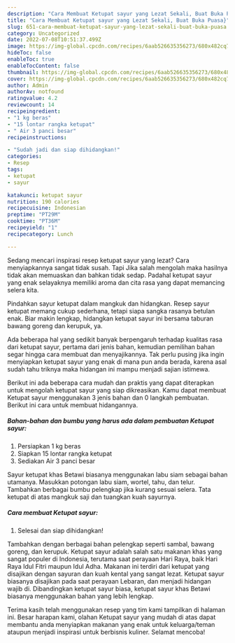 ```yaml
---
description: "Cara Membuat Ketupat sayur yang Lezat Sekali, Buat Buka Puasa}"
title: "Cara Membuat Ketupat sayur yang Lezat Sekali, Buat Buka Puasa}"
slug: 651-cara-membuat-ketupat-sayur-yang-lezat-sekali-buat-buka-puasa
category: Uncategorized
date: 2022-07-08T10:51:37.499Z
image: https://img-global.cpcdn.com/recipes/6aab526635356273/680x482cq70/ketupat-sayur-foto-resep-utama.jpg
hideToc: false
enableToc: true
enableTocContent: false
thumbnail: https://img-global.cpcdn.com/recipes/6aab526635356273/680x482cq70/ketupat-sayur-foto-resep-utama.jpg
cover: https://img-global.cpcdn.com/recipes/6aab526635356273/680x482cq70/ketupat-sayur-foto-resep-utama.jpg
author: Admin
authorAv: notfound
ratingvalue: 4.2
reviewcount: 14
recipeingredient:
- "1 kg beras"
- "15 lontar rangka ketupat"
- " Air 3 panci besar"
recipeinstructions:

- "Sudah jadi dan siap dihidangkan!"
categories:
- Resep
tags:
- ketupat
- sayur

katakunci: ketupat sayur 
nutrition: 190 calories
recipecuisine: Indonesian
preptime: "PT29M"
cooktime: "PT36M"
recipeyield: "1"
recipecategory: Lunch

---
```



Sedang mencari inspirasi resep ketupat sayur yang lezat? Cara menyiapkannya sangat tidak susah. Tapi Jika salah mengolah maka hasilnya tidak akan memuaskan dan bahkan tidak sedap. Padahal ketupat sayur yang enak selayaknya memiliki aroma dan cita rasa yang dapat memancing selera kita.


Pindahkan sayur ketupat dalam mangkuk dan hidangkan. Resep sayur ketupat memang cukup sederhana, tetapi siapa sangka rasanya betulan enak. Biar makin lengkap, hidangkan ketupat sayur ini bersama taburan bawang goreng dan kerupuk, ya.

Ada beberapa hal yang sedikit banyak berpengaruh terhadap kualitas rasa dari ketupat sayur, pertama dari jenis bahan, kemudian pemilihan bahan segar hingga cara membuat dan menyajikannya. Tak perlu pusing jika ingin menyiapkan ketupat sayur yang enak di mana pun anda berada, karena asal sudah tahu triknya maka hidangan ini mampu menjadi sajian istimewa.


Berikut ini ada beberapa cara mudah dan praktis yang dapat diterapkan untuk mengolah ketupat sayur yang siap dikreasikan. Kamu dapat membuat Ketupat sayur menggunakan 3 jenis bahan dan 0 langkah pembuatan. Berikut ini cara untuk membuat hidangannya.

<!--inarticleads1-->

##### Bahan-bahan dan bumbu yang harus ada dalam pembuatan Ketupat sayur:

1. Persiapkan 1 kg beras
1. Siapkan 15 lontar rangka ketupat
1. Sediakan  Air 3 panci besar


Sayur ketupat khas Betawi biasanya menggunakan labu siam sebagai bahan utamanya. Masukkan potongan labu siam, wortel, tahu, dan telur. Tambahkan berbagai bumbu pelengkap jika kurang sesuai selera. Tata ketupat di atas mangkuk saji dan tuangkan kuah sayurnya. 

<!--inarticleads2-->

##### Cara membuat Ketupat sayur:


1. Selesai dan siap dihidangkan!

Tambahkan dengan berbagai bahan pelengkap seperti sambal, bawang goreng, dan kerupuk. Ketupat sayur adalah salah satu makanan khas yang sangat populer di Indonesia, terutama saat perayaan Hari Raya, baik Hari Raya Idul Fitri maupun Idul Adha. Makanan ini terdiri dari ketupat yang disajikan dengan sayuran dan kuah kental yang sangat lezat. Ketupat sayur biasanya disajikan pada saat perayaan Lebaran, dan menjadi hidangan wajib di. Dibandingkan ketupat sayur biasa, ketupat sayur khas Betawi biasanya menggunakan bahan yang lebih lengkap. 

Terima kasih telah menggunakan resep yang tim kami tampilkan di halaman ini. Besar harapan kami, olahan Ketupat sayur yang mudah di atas dapat membantu anda menyiapkan makanan yang enak untuk keluarga/teman ataupun menjadi inspirasi untuk berbisnis kuliner. Selamat mencoba!
